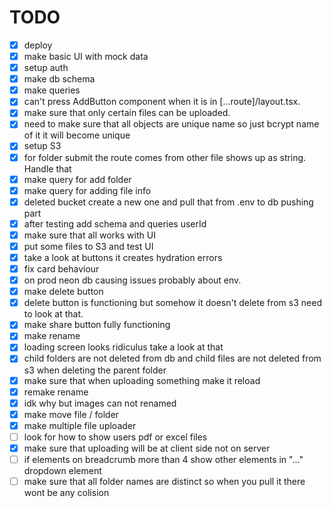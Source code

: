 # TODO

- [x] deploy
- [x] make basic UI with mock data
- [x] setup auth
- [x] make db schema
- [x] make queries
- [x] can't press AddButton component when it is in [...route]/layout.tsx.
- [x] make sure that only certain files can be uploaded.
- [x] need to make sure that all objects are unique name so just bcrypt name of it it will become unique
- [x] setup S3
- [x] for folder submit the route comes from other file shows up as string. Handle that
- [x] make query for add folder
- [x] make query for adding file info
- [x] deleted bucket create a new one and pull that from .env to db pushing part
- [x] after testing add schema and queries userId
- [x] make sure that all works with UI
- [x] put some files to S3 and test UI
- [x] take a look at buttons it creates hydration errors
- [x] fix card behaviour
- [x] on prod neon db causing issues probably about env.
- [x] make delete button
- [x] delete button is functioning but somehow it doesn't delete from s3 need to look at that.
- [x] make share button fully functioning
- [x] make rename
- [x] loading screen looks ridiculus take a look at that
- [x] child folders are not deleted from db and child files are not deleted from s3 when deleting the parent folder
- [x] make sure that when uploading something make it reload
- [x] remake rename
- [x] idk why but images can not renamed
- [x] make move file / folder
- [x] make multiple file uploader
- [ ] look for how to show users pdf or excel files
- [x] make sure that uploading will be at client side not on server
- [ ] if elements on breadcrumb more than 4 show other elements in "..." dropdown element
- [ ] make sure that all folder names are distinct so when you pull it there wont be any colision

